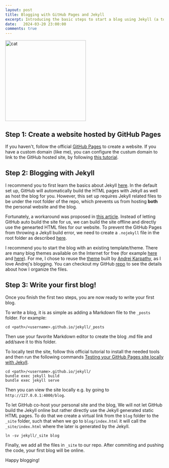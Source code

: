```yaml
---
layout: post
title: Blogging with GitHub Pages and Jekyll
excerpt: Introducing the basic steps to start a blog using Jekyll (a tool to turn Markdown files into static HTML with flexible styling). I'll also cover how to Github Pages to host *both* the blog and my own personal homepage.
date:   2024-03-20 23:00:00
comments: true
---
```


<!--
![name of the image]({{ site.baseurl }}/images/niuniu.jpg)
-->

<img src="{{ site.baseurl }}/images/niuniu.jpg" alt="cat" width="256"/>

## Step 1: Create a website hosted by GitHub Pages
If you haven't, follow the official [GitHub Pages](https://pages.github.com/) to create a website. If you have a custom domain (like me), you can configure the custum domain to link to the GitHub hosted site, by following [this tutorial](https://docs.github.com/en/pages/configuring-a-custom-domain-for-your-github-pages-site).

## Step 2: Blogging with Jekyll
I recommend you to first learn the basics about Jekyll [here](https://docs.github.com/en/pages/setting-up-a-github-pages-site-with-jekyll/about-github-pages-and-jekyll). In the default set up, GitHub will automatically build the HTML pages with Jekyll as well as host the blog for you. However, this set up requires Jekyll related files to be under the root folder of the repo, which prevents us from hosting **both** the personal website and the blog.

Fortunately, a workaround was proposed in [this article](https://danpaz.me/blog/jekyll/2017/09/20/jekyll-in-subfolder.html). Instead of letting GitHub auto build the site for us, we can build the site offline and directly use the genearted HTML files for our website. To prevent the GitHub Pages from throwing a Jekyll build error, we need to create a `.nojekyll` file in the root folder as described [here](https://github.blog/2009-12-29-bypassing-jekyll-on-github-pages/).

I recommend you to start the blog with an existing template/theme. There are many blog themes available on the Internet for free (for example [here](https://jekyllthemes.io/free) and [here](https://github.com/topics/jekyll-theme)). For me, I chose to reuse the [theme](https://github.com/karpathy/karpathy.github.io) built by [Andrej Karpathy](https://karpathy.ai/), as I love Andrej's blogging. You can checkout my GitHub [repo](https://github.com/charlesq34/charlesq34.github.io) to see the details about how I organize the files.

## Step 3: Write your first blog!
Once you finish the first two steps, you are now ready to write your first blog.

To write a blog, it is as simple as adding a Markdown file to the `_posts` folder. For example:
```
cd <path>/<username>.github.io/jekyll/_posts
```
Then use your favorite Markdown editor to create the blog .md file and add/save it to this folder.


To locally test the site, follow this official tutorial to install the needed tools and then run the following commands [Testing your GitHub Pages site locally with Jekyll](https://docs.github.com/en/pages/setting-up-a-github-pages-site-with-jekyll/testing-your-github-pages-site-locally-with-jekyll).
```
cd <path>/<username>.github.io/jekyll/
bundle exec jekyll build
bundle exec jekyll serve
```
Then you can view the site locally e.g. by going to `http://127.0.0.1:4000/blog`.


To let GitHub co-host your personal site and the blog, We will not let GitHub build the Jekyll online but rather directly use the Jekyll generated static HTML pages. To do that we create a virtual link from the `blog` folder to the `_site` folder, such that when we go to `blog/index.html` it will call the `_site/index.html` where the later is generated by the Jekyll.
```
ln -sv jekyll/_site blog
```

Finally, we add all the files in `_site` to our repo. After commiting and pushing the code, your first blog will be online.


Happy blogging!
